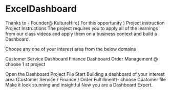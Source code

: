 # ExcelDashboard
Thanks to - Founder@ KultureHire( For this opportunity )
Project instruction 
Project Instructions
The project requires you to apply all of the learnings from our class videos and apply them on a business context and build a Dashboard.

Choose any one of your interest area from the below domains

Customer Service Dashboard
Finance Dashboard
Order Management
@ choose 1 st project 

Open the Dashboard Project File
Start Building a dashboard of your interest area (Customer Service / Finance / Order Fulfillment)- choose Cuatomer file
Make it look stunning and insightful
Now you are a Dashboard Expert.
